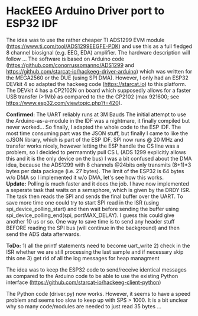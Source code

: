 
# HackEEG Arduino Driver port to ESP32 IDF

The idea was to use the rather cheaper TI ADS1299 EVM module (https://www.ti.com/tool/ADS1299EEGFE-PDK) and use this as a full fledged 8 channel biosignal (e.g. EEG, EDA) amplifier. 
The hardware description will follow ...
The software is based on Arduino code (https://github.com/conorrussomanno/ADS1299 and https://github.com/starcat-io/hackeeg-driver-arduino) which was written for the MEGA2560 or the DUE (using SPI DMA). However, I only had an ESP32 DEVkit 4 so adapted the hackeeg code (https://starcat.io) to this platform. The DEVkit 4 has a CP2102N on board which supposedly allows for a faster USB transfer (>1Mb) as compared to the the CP2102 (max 921600; see https://www.esp32.com/viewtopic.php?t=420). 

<b>Confirmed:</b> The UART reliably runs at 3M Bauds 
The initial attempt to use the Arduino-as-a-module in the IDF was a nightmare, it finally compiled but never worked...
So finally, I adapted the whole code to the ESP IDF. The most time consuming part was the JSON stuff, but finally I came to like the cJSON library, which is part of the ESP IDF. 
SPI now runs @ 20 MHz and transfer works nicely, however letting the ESP handle the CS line was a problem, so I decided to permamntly pull CS L (ADS 1299 explicitly allows this and it is the only device on the bus)
I was a bit confused about the DMA idea, because the ADS1299 with 8 channels @24bits only transmits (8+1)*3 bytes per data package (i.e. 27 bytes). The limit of the ESP32 is 64 bytes w/o DMA so I implemented it w/o DMA, let's see how this works.    
<b>Update:</b> Polling is much faster and it does the job. I have now implemented a seperate task that waits on a semaphore, which is given by the DRDY ISR. The task then reads the SPI and sends the final buffer over the UART. To save more time one could try to start SPI read in the ISR (using spi_device_polling_start) and then wait before sending the buffer using spi_device_polling_end(spi, portMAX_DELAY). I guess this could give another 10 us or so.
One way to save time is to send any header stuff BEFORE reading the SPI bus (will continue in the background) and then send the ADS data afterwards.

<b>ToDo:</b> 1) all the printf statements need to become uart_write
             2) check in the ISR whether we are still processing the last sample and if necessary skip this one
             3) get rid of all the log messages for heap managment
             

The idea was to keep the ESP32 code to send/receive identical messages as compared to the Arduino code to be able to use the existing Python interface (https://github.com/starcat-io/hackeeg-client-python)

The Python code (driver.py) now works. However, it seems to have a speed problem and seems too slow to keep up with SPS > 1000. It is a bit unclear why so many code/modules are needed to just read 35 bytes ... 

